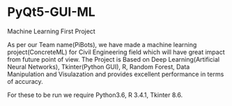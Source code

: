 # PyQt5-GUI-ML
Machine Learning First Project


As per our Team name(PiBots), we have made a machine learning project(ConcreteML) for Civil Engineering field which will have great impact from future point of view. The Project is Based on Deep Learning(Artificial Neural Networks), Tkinter(Python GUI), R, Random Forest, Data Manipulation and Visulazation and provides excellent performance in terms of accuracy.

For these to be run we require Python3.6, R 3.4.1, Tkinter 8.6.
